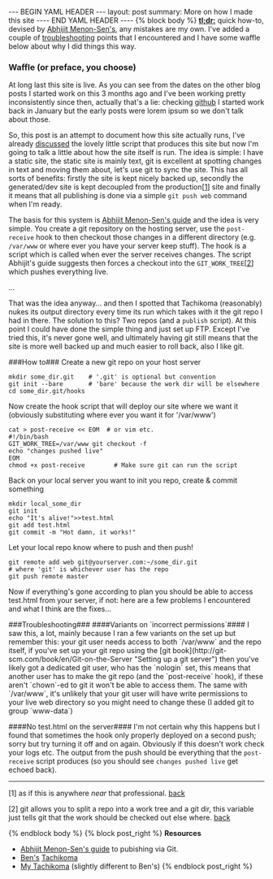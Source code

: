 --- BEGIN YAML HEADER ---
layout: post
summary: More on how I made this site
---- END YAML HEADER ----
{% block body %}
[**tl;dr:**](#showMeTheMoney) quick how-to, devised by [Abhijit Menon-Sen's](http://toroid.org/ams/git-website-howto "git website: how-to"), any mistakes are my own. I've added a couple of [troubleshooting](#itsAllGoneWrong "gun that trouble down") points that I encountered and I have some waffle below about why I did things this way.
### Waffle (or preface, you choose) ###
At long last this site is live. As you can see from the dates on the other blog posts I started work on this 3 months ago and I've been working pretty inconsistently since then, actually that's a lie: checking [github](https://github.com/SamLR/samlr_com/graphs/commit-activity "Commit Graphs") I started work back in January but the early posts were lorem ipsum so we don't talk about those.

So, this post is an attempt to document how this site actually runs, I've already [discussed](/posts/2013-03-07-Website.html "Website") the lovely little script that produces this site but now I'm going to talk a little about how the site itself is run. The idea is simple: I have a static site, the static site is mainly text, git is excellent at spotting changes in text and moving them about, let's use git to sync the site. This has all sorts of benefits: firstly the site is kept nicely backed up, secondly the generated/dev site is kept decoupled from the production[[1](#footnote1)<a id="Jumpback1"></a>] site and finally it means that all publishing is done via a simple `git push web` command when I'm ready.

The basis for this system is [Abhijit Menon-Sen's guide](http://toroid.org/ams/git-website-howto "git website: how-to") and the idea is very simple. You create a git repository on the hosting server, use the `post-receive` hook to then checkout those changes in a different directory (e.g. `/var/www` or where ever you have your server keep stuff). The hook is a script which is called when ever the server receives changes. The script Abhijit's guide suggests then forces a checkout into the `GIT_WORK_TREE`[[2](#footnote2)]<a id="Jumpback2"></a> which pushes everything live.

...

That was the idea anyway... and then I spotted that Tachikoma (reasonably) nukes its output directory every time its run which takes with it the git repo I had in there. The solution to this? Two repos (and a `publish` script). At this point I could have done the simple thing and just set up FTP. Except I've tried this, it's never gone well, and ultimately having git still means that the site is more well backed up and much easier to roll back, also I like git.

<a id="showMeTheMoney"></a>
###How to###
Create a new git repo on your host server 

    mkdir some_dir.git    # '.git' is optional but convention
    git init --bare       # 'bare' because the work dir will be elsewhere
    cd some_dir.git/hooks     

Now create the hook script that will deploy our site where we want it (obviously substituting where ever you want it for '/var/www')

    cat > post-receive << EOM  # or vim etc.
    #!/bin/bash
    GIT_WORK_TREE=/var/www git checkout -f
    echo "changes pushed live"
    EOM
    chmod +x post-receive        # Make sure git can run the script
    
Back on your local server you want to init you repo, create & commit something
    
    mkdir local_some_dir
    git init
    echo "It's alive!">>test.html 
    git add test.html
    git commit -m "Hot damn, it works!"
    
Let your local repo know where to push and then push!

    git remote add web git@yourserver.com:~/some_dir.git 
    # where 'git' is whichever user has the repo
    git push remote master
    
Now if everything's gone according to plan you should be able to access test.html from your server, if not: here are a few problems I encountered and what I think are the fixes...

<a id="itsAllGoneWrong">
###Troubleshooting###
####Variants on `incorrect permissions`####
I saw this, a lot, mainly because I ran a few variants on the set up but remember this: your git user needs access to both `/var/www` and the repo itself, if you've set up your git repo using the [git book](http://git-scm.com/book/en/Git-on-the-Server "Setting up a git server") then you've likely got a dedicated git user, who has the `nologin` set, this means that another user has to make the git repo (and the `post-receive` hook), if these aren't `chown`-ed to git it won't be able to access them. The same with `/var/www`, it's unlikely that your git user will have write permissions to your live web directory so you might need to change these (I added git to group `www-data`)

####No test.html on the server####
I'm not certain why this happens but I found that sometimes the hook only properly deployed on a second push; sorry but try turning it off and on again. Obviously if this doesn't work check your logs etc. The output from the push should be everything that the `post-receive` script produces (so you should see `changes pushed live` get echoed back).


----

[1]<a id="footnote1"></a> as if this is anywhere *near* that professional. [back](#Jumpback1)

[2]<a id="footnote2"></a> git allows you to split a repo into a work tree and a git dir, this variable just tells git that the work should be checked out else where. [back](#Jumpback2)

{% endblock body %}
{% block post_right %}
**Resources**

*  [Abhijit Menon-Sen's guide](http://toroid.org/ams/git-website-howto "git website: how-to") to pubishing via Git.
*  [Ben's](http://www.section9.co.uk/ "Section 9") [Tachikoma](https://github.com/OniDaito/Tachikoma "Github/OniDaito/Tachikoma")
*  [My Tachikoma](https://github.com/SamLR/Tachikoma "github/SamLR/Tachikoma") (slightly different to Ben's)
{% endblock post_right %}
